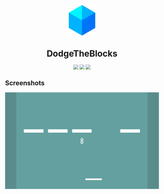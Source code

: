 <div align="center">

<img src="./.github/icon.png" width="100"/>

</div>

<h1 align="center">DodgeTheBlocks</h1>

<div align="center">

[![](https://img.shields.io/badge/Powered%20By-Unity-blue?logo=unity&style=flat-square)](https://unity.com)
[![](https://img.shields.io/badge/Made%20With-Rider-blue?logo=jetbrains&style=flat-square)](https://www.jetbrains.com/rider)
[![](https://img.shields.io/badge/Available%20On-Google%20Play-blue?logo=google-play&style=flat-square)](https://play.google.com/store/apps/details?id=com.aprodots.dodgetheblock&pcampaignid=pcampaignidMKT-Other-global-all-co-prtnr-py-PartBadge-Mar2515-1)

</div>

## Screenshots

![](./.github/screenshots/0.png)
